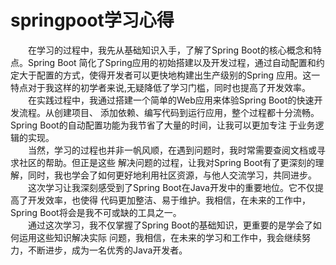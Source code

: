 # springpoot学习心得

&ensp;&ensp;&ensp;&ensp;在学习的过程中，我先从基础知识入手，了解了Spring Boot的核心概念和特点。Spring Boot
简化了Spring应用的初始搭建以及开发过程，通过自动配置和约定大于配置的方式，使得开发者可以更快地构建出生产级别的Spring
应用。这一特点对于我这样的初学者来说,无疑降低了学习门槛，同时也提高了开发效率。  
&ensp;&ensp;&ensp;&ensp;在实践过程中，我通过搭建一个简单的Web应用来体验Spring Boot的快速开发流程。从创建项目、
添加依赖、编写代码到运行应用，整个过程都十分流畅。Spring Boot的自动配置功能为我节省了大量的时间，让我可以更加专注
于业务逻辑的实现。  
&ensp;&ensp;&ensp;&ensp;当然，学习的过程也并非一帆风顺，在遇到问题时，我时常需要查阅文档或寻求社区的帮助。但正是这些
解决问题的过程，让我对Spring Boot有了更深刻的理解，同时，我也学会了如何更好地利用社区资源，与他人交流学习，共同进步。  
&ensp;&ensp;&ensp;&ensp;这次学习让我深刻感受到了Spring Boot在Java开发中的重要地位。它不仅提高了开发效率，也使得
代码更加整洁、易于维护。我相信，在未来的工作中，Spring Boot将会是我不可或缺的工具之一。  
&ensp;&ensp;&ensp;&ensp;通过这次学习，我不仅掌握了Spring Boot的基础知识，更重要的是学会了如何运用这些知识解决实际
问题，我相信，在未来的学习和工作中，我会继续努力，不断进步，成为一名优秀的Java开发者。